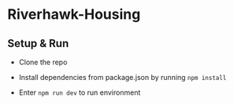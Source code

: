 # Riverhawk-Housing

## Setup & Run

- Clone the repo
- Install dependencies from package.json by running `npm install`

- Enter `npm run dev` to run environment
